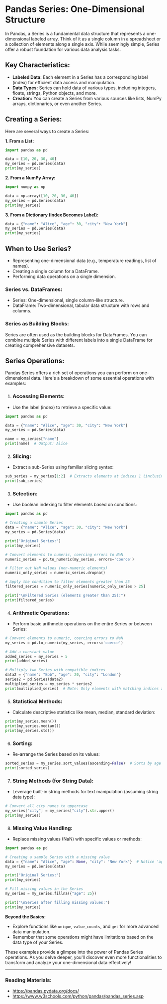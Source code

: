# Pandas Series: One-Dimensional Structure

In Pandas, a Series is a fundamental data structure that represents a one-dimensional labeled array. Think of it as a single column in a spreadsheet or a collection of elements along a single axis. While seemingly simple, Series offer a robust foundation for various data analysis tasks.

## Key Characteristics:

- **Labeled Data:** Each element in a Series has a corresponding label (index) for efficient data access and manipulation.
- **Data Types:** Series can hold data of various types, including integers, floats, strings, Python objects, and more.
- **Creation:** You can create a Series from various sources like lists, NumPy arrays, dictionaries, or even another Series.

## Creating a Series:

Here are several ways to create a Series:

**1. From a List:**

```python
import pandas as pd

data = [10, 20, 30, 40]
my_series = pd.Series(data)
print(my_series)
```

**2. From a NumPy Array:**

```python
import numpy as np

data = np.array([10, 20, 30, 40])
my_series = pd.Series(data)
print(my_series)
```

**3. From a Dictionary (Index Becomes Label):**

```python
data = {"name": "Alice", "age": 30, "city": "New York"}
my_series = pd.Series(data)
print(my_series)
```

## When to Use Series?

- Representing one-dimensional data (e.g., temperature readings, list of names).
- Creating a single column for a DataFrame.
- Performing data operations on a single dimension.

### Series vs. DataFrames:

- Series: One-dimensional, single column-like structure.
- DataFrame: Two-dimensional, tabular data structure with rows and columns.

### Series as Building Blocks:

Series are often used as the building blocks for DataFrames. You can combine multiple Series with different labels into a single DataFrame for creating comprehensive datasets.

## Series Operations:


Pandas Series offers a rich set of operations you can perform on one-dimensional data. Here's a breakdown of some essential operations with examples:

1. ### Accessing Elements:

- Use the label (index) to retrieve a specific value:

```python
import pandas as pd

data = {"name": "Alice", "age": 30, "city": "New York"}
my_series = pd.Series(data)

name = my_series["name"]
print(name)  # Output: Alice
```

2. ### Slicing:

- Extract a sub-Series using familiar slicing syntax:

```python
sub_series = my_series[1:2]  # Extracts elements at indices 1 (inclusive) and 2 (exclusive)
print(sub_series)
```

3. ### Selection:

- Use boolean indexing to filter elements based on conditions:

```python
import pandas as pd

# Creating a sample Series
data = {"name": "Alice", "age": 30, "city": "New York"}
my_series = pd.Series(data)

print("Original Series:")
print(my_series)

# Convert elements to numeric, coercing errors to NaN
numeric_series = pd.to_numeric(my_series, errors='coerce')

# Filter out NaN values (non-numeric elements)
numeric_only_series = numeric_series.dropna()

# Apply the condition to filter elements greater than 25
filtered_series = numeric_only_series[numeric_only_series > 25]

print("\nFiltered Series (elements greater than 25):")
print(filtered_series)

```

4. ### Arithmetic Operations:

- Perform basic arithmetic operations on the entire Series or between Series:

```python
# Convert elements to numeric, coercing errors to NaN
my_series = pd.to_numeric(my_series, errors='coerce')

# Add a constant value
added_series = my_series + 5
print(added_series)

# Multiply two Series with compatible indices
data2 = {"name": "Bob", "age": 20, "city": "London"}
series2 = pd.Series(data2)
multiplied_series = my_series * series2
print(multiplied_series)  # Note: Only elements with matching indices are multiplied
```

5. ### Statistical Methods:

- Calculate descriptive statistics like mean, median, standard deviation:

```python
print(my_series.mean())
print(my_series.median())
print(my_series.std())
```

6. ### Sorting:

- Re-arrange the Series based on its values:

```python
sorted_series = my_series.sort_values(ascending=False)  # Sorts by age in descending order
print(sorted_series)
```

7. ### String Methods (for String Data):

- Leverage built-in string methods for text manipulation (assuming string data type):

```python
# Convert all city names to uppercase
my_series["city"] = my_series["city"].str.upper()
print(my_series)
```

8. ### Missing Value Handling:

- Replace missing values (NaN) with specific values or methods:

```python
import pandas as pd

# Creating a sample Series with a missing value
data = {"name": "Alice", "age": None, "city": "New York"}  # Notice 'age' is None
my_series = pd.Series(data)

print("Original Series:")
print(my_series)

# Fill missing values in the Series
my_series = my_series.fillna({"age": 25})

print("\nSeries after filling missing values:")
print(my_series)

```

**Beyond the Basics:**

- Explore functions like `unique`, `value_counts`, and `get` for more advanced data manipulation.
- Remember that some operations might have limitations based on the data type of your Series.

These examples provide a glimpse into the power of Pandas Series operations. As you delve deeper, you'll discover even more functionalities to transform and analyze your one-dimensional data effectively!

---

### Reading Materials:

- https://pandas.pydata.org/docs/
- https://www.w3schools.com/python/pandas/pandas_series.asp